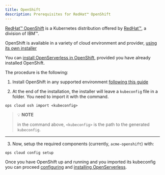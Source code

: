 ```yaml
---
title: OpenShift 
description: Prerequisites for RedHat™ OpenShift
---
```

[RedHat™ OpenShift](https://www.redhat.com/en/technologies/cloud-computing/openshift)
is a Kubernetes distribution offered by
[RedHat™](https://www.redhat.com), a division of IBM™.

OpenShift is available in a variety of cloud environment and provider,
[using its own installer](https://github.com/openshift/installer)

You can [install OpenServerless in OpenShift](/docs/installation/install/cluster/), provided you
have already installed OpenShift.

The procedure is the following:

1. Install OpenShift in any supported environment
   [following this guide](https://docs.openshift.com/container-platform/4.13/installing/index.html)

2. At the end of the installation, the installer will leave a
    `kubeconfig` file in a folder. You need to import it with the
    command.

```
ops cloud osh import <kubeconfig>
```

> 💡 **NOTE**
>
> in the command above, `<kubeconfig>` is the path to the generated `kubeconfig`.

---

3. Now, setup the required components (currently, `acme-openshift`) with:

```
ops cloud config setup
```

Once you have OpenShift up and running and you imported its kubeconfig
you can proceed [configuring](/docs/installation/configure/) and [installing
OpenServerless](/docs/installation/install/cluster/).
